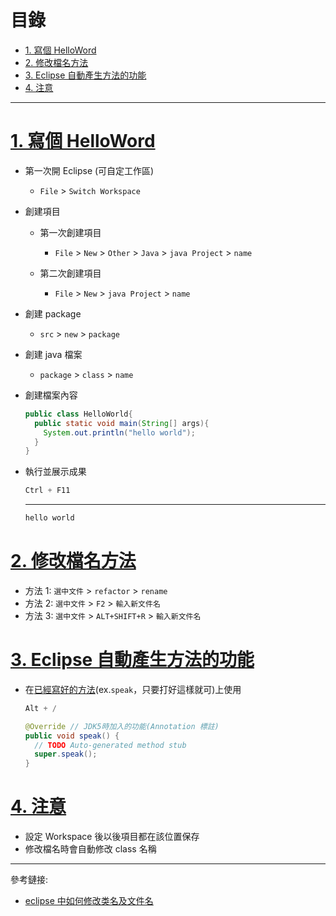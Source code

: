 <h1 id="top">目錄</h1>

- [1. 寫個 HelloWord](#s1)
- [2. 修改檔名方法](#s2)
- [3. Eclipse 自動產生方法的功能](#s3)
- [4. 注意](#s4)

---

# <a id='s1' class='md-title' href='#top'>1. 寫個 HelloWord</a>

- 第一次開 Eclipse (可自定工作區)

  - `File` > `Switch Workspace`

- 創建項目

  - 第一次創建項目

    - `File` > `New` > `Other` > `Java` > `java Project` > `name`

  - 第二次創建項目

    - `File` > `New` > `java Project` > `name`

- 創建 package

  - `src` > `new` > `package`

- 創建 java 檔案

  - `package` > `class` > `name`

- 創建檔案內容

  ```java
  public class HelloWorld{
    public static void main(String[] args){
      System.out.println("hello world");
    }
  }
  ```

- 執行並展示成果

  ```cs
  Ctrl + F11
  ```

  ***

  ```cs
  hello world
  ```

# <a id='s2' class='md-title' href='#top'>2. 修改檔名方法</a>

- 方法 1: `選中文件` > `refactor` > `rename`
- 方法 2: `選中文件` > `F2` > `輸入新文件名`
- 方法 3: `選中文件` > `ALT+SHIFT+R` > `輸入新文件名`

# <a id='s3' class='md-title' href='#top'>3. Eclipse 自動產生方法的功能</a>

- 在[已經寫好的方法](https://leisure0621.github.io/tibame/3.JAVA/02.JAVA%E7%89%A9%E4%BB%B6%E5%B0%8E%E5%90%91/10.%E7%B9%BC%E6%89%BF%E8%88%87%E5%A4%9A%E5%9E%8B/10-1.%E7%B9%BC%E6%89%BF%E5%9F%BA%E6%9C%AC%E6%A6%82%E5%BF%B5.html)(ex.`speak`，只要打好這樣就可)上使用

  ```cs
  Alt + /
  ```

  ```java
  @Override // JDK5時加入的功能(Annotation 標註)
  public void speak() {
    // TODO Auto-generated method stub
    super.speak();
  }
  ```

# <a id='s4' class='md-title' href='#top'>4. 注意</a>

- 設定 Workspace 後以後項目都在該位置保存
- 修改檔名時會自動修改 class 名稱

---

參考鏈接:

- [eclipse 中如何修改类名及文件名](https://zhidao.baidu.com/question/69010495)
